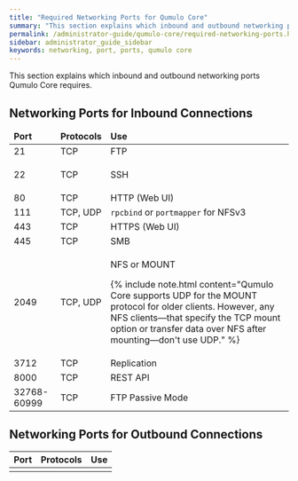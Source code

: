 ```yaml
---
title: "Required Networking Ports for Qumulo Core"
summary: "This section explains which inbound and outbound networking ports Qumulo Core requires."
permalink: /administrator-guide/qumulo-core/required-networking-ports.html
sidebar: administrator_guide_sidebar
keywords: networking, port, ports, qumulo core
---
```


This section explains which inbound and outbound networking ports Qumulo Core requires.

## Networking Ports for Inbound Connections

<table>
  <thead>
    <tr>
      <td>
        <strong>Port</strong>
      </td>
      <td>
        <strong>Protocols</strong>
      </td>
      <td>
        <strong>Use</strong>
      </td>
    </tr>
  </thead>
  <tbody>
    <tr>
      <td>21</td>
      <td>TCP</td>
      <td>FTP</td>
    </tr>
    <tr>
      <td>22</td>
      <td>
        <p>TCP</p>
      </td>
      <td>SSH</td>
    </tr>
    <tr>
      <td>80</td>
      <td>TCP</td>
      <td>HTTP (Web UI)</td>
    </tr>
    <tr>
      <td>111</td>
      <td>TCP, UDP</td>
      <td>
        <code>rpcbind</code> or <code>portmapper</code> for NFSv3
      </td>
    </tr>
    <tr>
      <td>443</td>
      <td>TCP</td>
      <td>HTTPS (Web UI)</td>
    </tr>
    <tr>
      <td>445</td>
      <td>TCP</td>
      <td>SMB</td>
    </tr>
    <tr>
      <td>2049</td>
      <td>TCP, UDP</td>
      <td>
        <p>NFS or MOUNT</p>
        <p>
          {% include note.html content="Qumulo Core supports UDP for the MOUNT protocol for older clients. However, any NFS clients—that specify the TCP mount option or transfer data over NFS after mounting—don't use UDP." %}
        </p>
      </td>
    </tr>
    <tr>
      <td>3712</td>
      <td>TCP</td>
      <td>Replication</td>
    </tr>
    <tr>
      <td>8000</td>
      <td>TCP</td>
      <td>REST API</td>
    </tr>
    <tr>
      <td>32768-60999</td>
      <td>TCP</td>
      <td >FTP Passive Mode</td>
    </tr>
  </tbody>
</table>

## Networking Ports for Outbound Connections

| Port | Protocols | Use |
|------|-----------|-----|
|   |   |   |
